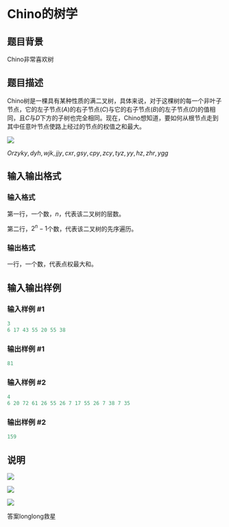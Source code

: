 # Chino的树学

## 题目背景

Chino非常喜欢树

## 题目描述

Chino树是一棵具有某种性质的满二叉树，具体来说，对于这棵树的每一个非叶子节点，它的左子节点$(A)$的右子节点$(C)$与它的右子节点$(B)$的左子节点$(D)$的值相同，且$C$与$D$下方的子树也完全相同。现在，Chino想知道，要如何从根节点走到其中任意叶节点使路上经过的节点的权值之和最大。

![](https://cdn.luogu.com.cn/upload/pic/23672.png )

$Orz yky,dyh,wjk,jjy,cxr,gsy,cpy,zcy,tyz,yy,hz,zhr,ygg$

## 输入输出格式

### 输入格式

第一行，一个数，$n$，代表该二叉树的层数。

第二行，$2^n-1$个数，代表该二叉树的先序遍历。

### 输出格式

一行，一个数，代表点权最大和。

## 输入输出样例

### 输入样例 #1

```cpp
3
6 17 43 55 20 55 38
```


### 输出样例 #1

```cpp
81
```


### 输入样例 #2

```cpp
4
6 20 72 61 26 55 26 7 17 55 26 7 38 7 35
```


### 输出样例 #2

```cpp
159
```


## 说明

![](https://cdn.luogu.com.cn/upload/pic/23674.png )

![](https://cdn.luogu.com.cn/upload/pic/23675.png )

![](https://cdn.luogu.com.cn/upload/pic/23673.png )

答案longlong救星

